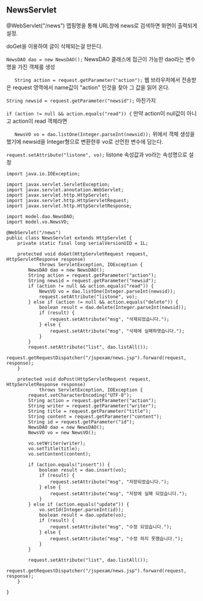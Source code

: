 ## NewsServlet 

@WebServlet("/news") 맵핑명을 통해 URL창에 news로 검색하면 화면이 출력되게 설정.

doGet을 이용하여 글이 삭제되는걸 만든다. 

`NewsDAO dao = new NewsDAO();` NewsDAO 클래스에 접근이 가능한  dao라는 변수명을 가진 객체를 생성

`	String action = request.getParameter("action");` 															 	                                                                                        웹 브라우저에서 전송받은 request 영역에서 name값이 "action" 인것을 찾아 그 값을 읽어 온다. 

`String newsid = request.getParameter("newsid");`																							 마찬가지

`if (action != null && action.equals("read")) {` 																		                                만약 action이 null값이 아니고 action이 read 객체라면 

`	NewsVO vo = dao.listOne(Integer.parseInt(newsid));` 																	                             위에서 객체 생성을 했기에 newsid을 Integer형으로 변환한후 vo로 선언한 변수에 담는다. 

`request.setAttribute("listone", vo);`																								                                                                   listone 속성값과 vo라는 속성명으로 설정 





```
import java.io.IOException;

import javax.servlet.ServletException;
import javax.servlet.annotation.WebServlet;
import javax.servlet.http.HttpServlet;
import javax.servlet.http.HttpServletRequest;
import javax.servlet.http.HttpServletResponse;

import model.dao.NewsDAO;
import model.vo.NewsVO;

@WebServlet("/news")
public class NewsServlet extends HttpServlet {
	private static final long serialVersionUID = 1L;

	protected void doGet(HttpServletRequest request, HttpServletResponse response)
			throws ServletException, IOException {
		NewsDAO dao = new NewsDAO();
		String action = request.getParameter("action");
		String newsid = request.getParameter("newsid");
		if (action != null && action.equals("read")) {
			NewsVO vo = dao.listOne(Integer.parseInt(newsid));
			request.setAttribute("listone", vo);
		} else if (action != null && action.equals("delete")) {
			boolean result = dao.delete(Integer.parseInt(newsid));
			if (result) {
				request.setAttribute("msg", "삭제되었습니다.");
			} else {
				request.setAttribute("msg", "삭제에 실패하엿습니다.");
			}
		}
		request.setAttribute("list", dao.listAll());
		request.getRequestDispatcher("/jspexam/news.jsp").forward(request, response);
	}

	protected void doPost(HttpServletRequest request, HttpServletResponse response)
			throws ServletException, IOException {
		request.setCharacterEncoding("UTF-8");
		String action = request.getParameter("action");
		String writer = request.getParameter("writer");
		String title = request.getParameter("title");
		String content = request.getParameter("content");
		String id = request.getParameter("id");
		NewsDAO dao = new NewsDAO();
		NewsVO vo = new NewsVO();

		vo.setWriter(writer);
		vo.setTitle(title);
		vo.setContent(content);

		if (action.equals("insert")) {
			boolean result = dao.insert(vo);
			if (result) {
				request.setAttribute("msg", "저장되었습니다.");
			} else {
				request.setAttribute("msg", "저장에 실패 되었습니다.");
			}
		} else if (action.equals("update")) {
			vo.setId(Integer.parseInt(id));
			boolean result = dao.update(vo);
			if (result) {
				request.setAttribute("msg", "수정 되었습니다.");
			} else {
				request.setAttribute("msg", "수정 하지 못했습니다.");
			}
		}

		request.setAttribute("list", dao.listAll());
		request.getRequestDispatcher("/jspexam/news.jsp").forward(request, response);
	}

}
```

